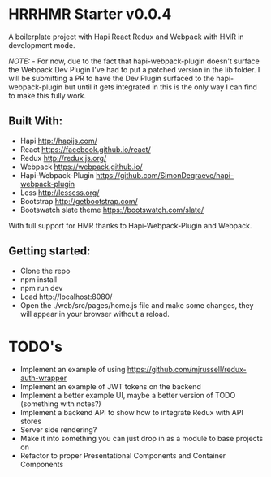 HRRHMR Starter v0.0.4
===

A boilerplate project with Hapi React Redux and Webpack with HMR in development mode.

*NOTE:* - For now, due to the fact that hapi-webpack-plugin doesn't surface the Webpack Dev Plugin I've had to put a patched version in the lib folder.  I will be submitting a PR to have the Dev Plugin surfaced to the hapi-webpack-plugin but until it gets integrated in this is the only way I can find to make this fully work.

Built With:
---

* Hapi http://hapijs.com/
* React https://facebook.github.io/react/
* Redux http://redux.js.org/
* Webpack https://webpack.github.io/
* Hapi-Webpack-Plugin https://github.com/SimonDegraeve/hapi-webpack-plugin
* Less http://lesscss.org/
* Bootstrap http://getbootstrap.com/
* Bootswatch slate theme https://bootswatch.com/slate/

With full support for HMR thanks to Hapi-Webpack-Plugin and Webpack.

Getting started:
---

* Clone the repo
* npm install
* npm run dev
* Load http://localhost:8080/
* Open the ./web/src/pages/home.js file and make some changes, they will appear in your browser without a reload.

TODO's
===

* Implement an example of using https://github.com/mjrussell/redux-auth-wrapper
* Implement an example of JWT tokens on the backend
* Implement a better example UI, maybe a better version of TODO (something with notes?)
* Implement a backend API to show how to integrate Redux with API stores
* Server side rendering?
* Make it into something you can just drop in as a module to base projects on
* Refactor to proper Presentational Components and Container Components
